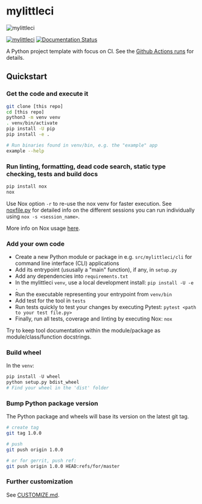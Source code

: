 # mylittleci

![mylittleci](https://user-images.githubusercontent.com/994357/80336623-15a73280-8858-11ea-89c1-b8b3a1b7a054.png)

[![mylittleci](https://github.com/fredrikaverpil/mylittleci/workflows/mylittleci/badge.svg?branch=master)](https://github.com/fredrikaverpil/mylittleci/actions?query=workflow%3Amylittleci)
[![Documentation Status](https://readthedocs.org/projects/mylittleci/badge/?version=latest)](https://mylittleci.readthedocs.io/en/latest/?badge=latest)


A Python project template with focus on CI. See the [Github Actions runs](https://github.com/fredrikaverpil/mylittleci/actions?query=workflow%3Amylittleci) for details.

## Quickstart

### Get the code and execute it

```bash
git clone [this repo]
cd [this repo]
python3 -m venv venv
. venv/bin/activate
pip install -U pip
pip install -e .

# Run binaries found in venv/bin, e.g. the "example" app
example --help
```

### Run linting, formatting, dead code search, static type checking, tests and build docs

```bash
pip install nox
nox
```

Use Nox option `-r` to re-use the nox venv for faster execution. See [noxfile.py](noxfile.py) for detailed info on the different sessions you can run individually using `nox -s <session_name>`.

More info on Nox usage [here](https://nox.thea.codes/en/stable).

### Add your own code

- Create a new Python module or package in e.g. `src/mylittleci/cli` for command line interface (CLI) applications
- Add its entrypoint (ususally a "main" function), if any, in `setup.py`
- Add any dependencies into `requirements.txt`
- In the mylittleci `venv`, use a local development install: `pip install -U -e .`
- Run the executable representing your entrypoint from `venv/bin`
- Add test for the tool in `tests`
- Run tests quickly to test your changes by executing Pytest: `pytest <path to your test file.py>`
- Finally, run all tests, coverage and linting by executing Nox: `nox`

Try to keep tool documentation within the module/package as module/class/function docstrings.

### Build wheel

In the `venv`:

```python
pip install -U wheel
python setup.py bdist_wheel
# Find your wheel in the 'dist' folder
```

### Bump Python package version

The Python package and wheels will base its version on the latest git tag.

```bash
# create tag
git tag 1.0.0

# push
git push origin 1.0.0

# or for gerrit, push ref:
git push origin 1.0.0 HEAD:refs/for/master
```

### Further customization

See [CUSTOMIZE.md](CUSTOMIZE.md).
